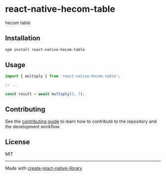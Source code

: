 # react-native-hecom-table

hecom table

## Installation

```sh
npm install react-native-hecom-table
```

## Usage


```js
import { multiply } from 'react-native-hecom-table';

// ...

const result = await multiply(3, 7);
```


## Contributing

See the [contributing guide](CONTRIBUTING.md) to learn how to contribute to the repository and the development workflow.

## License

MIT

---

Made with [create-react-native-library](https://github.com/callstack/react-native-builder-bob)
